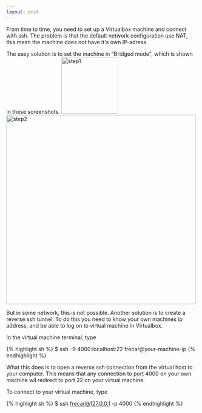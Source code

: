 ```yaml
---
layout: post
---
```


From time to time, you need to set up a Virtualbox machine and connect with ssh.
The problem is that the default network configuration use NAT, this mean the machine does not have it's own IP-adress.

The easy solution is to set the machine in "Bridged mode", which is shown in these screenshots.
<img src="{{ site.url }}/static/illustrations/virtualbox_nat_step1.png" alt="step1" style="width: 150px;"/>
<img src="{{ site.url }}/static/illustrations/virtualbox_nat_step2.png" alt="step2" style="width: 500px;"/>

But in some network, this is not possible. Another solution is to create a reverse ssh tunnel. To do this
you need to know your own machines ip address, and be able to log on to virtual machine in Virtualbox.

In the virtual machine terminal, type

{% highlight sh %}
$ ssh -R 4000:localhost:22 frecar@your-machine-ip
{% endhighlight %}

What this does is to open a reverse ssh connection from the virtual host to your computer. This means that any connection
to port 4000 on your own machine wil redirect to port 22 on your virtual machine.

To connect to your virtual machine, type

{% highlight sh %}
$ ssh frecar@127.0.0.1 -p 4000
{% endhighlight %}